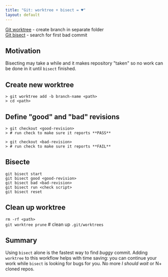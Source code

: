 ```yaml
---
title: "Git: worktree + bisect = ♥"
layout: default
---
```


[Git worktree](https://git-scm.com/docs/git-worktree) - create branch in separate folder  
[Git bisect](https://git-scm.com/docs/git-bisect) - search for first bad commit

## Motivation
Bisecting may take a while and it makes repository "taken" so no work can be done in it until `bisect` finished.

## Create new worktree  
`> git worktree add -b branch-name <path>`  
`> cd <path>`

## Define "good" and "bad" revisions  
`> git checkout <good-revision>`  
`> # run check to make sure it reports **PASS**`

`> git checkout <bad-revision>`  
`> # run check to make sure it reports **FAIL**`

## Bisecte  
`git bisect start`  
`git bisect good <good-revision>`  
`git bisect bad <bad-revision>`  
`git bisect run <check script>`  
`git bisect reset`

## Clean up worktree  
`rm -rf <path>`  
`git worktree prune`    # clean up `.git/worktrees`

## Summary
Using `bisect` alone is the fastest way to find *buggy* commit. Adding `worktree` to this workflow helps with time saving: you can continue your work while `bisect` is looking for bugs for you. No more *I should wait* or N+ cloned repos.
